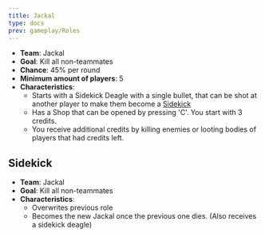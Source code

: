 ```yaml
---
title: Jackal
type: docs
prev: gameplay/Roles
---
```


- **Team**: Jackal
- **Goal**: Kill all non-teammates
- **Chance**: 45% per round
- **Minimum amount of players**: 5
- **Characteristics**:
  - Starts with a Sidekick Deagle with a single bullet, that can be shot at another player to make them become a [Sidekick](#sidekick)
  - Has a Shop that can be opened by pressing 'C'. You start with 3 credits.
  - You receive additional credits by killing enemies or looting bodies of players that had credits left.

## Sidekick

- **Team**: Jackal
- **Goal**: Kill all non-teammates
- **Characteristics**:
  - Overwrites previous role
  - Becomes the new Jackal once the previous one dies. (Also receives a sidekick deagle)
